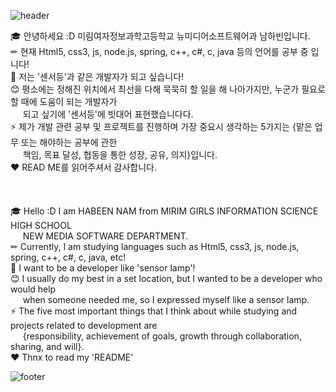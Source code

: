 <!--
**Namhabeen/Namhabeen** is a ✨ _special_ ✨ repository because its `README.md` (this file) appears on your GitHub profile.-->
![header](https://capsule-render.vercel.app/api?type=wave&color=gradient&height=280&section=header&text=Hi%20there%20👋&fontSize=90)

🎓 안녕하세요 :D 미림여자정보과학고등학교 뉴미디어소프트웨어과 남하빈입니다. <br>
✏ 현재  Html5, css3, js, node.js, spring, c++, c#, c, java 등의 언어를 공부 중 입니다!<br>
🌱 저는 '센서등'과 같은 개발자가 되고 싶습니다! <br>
😊 평소에는 정해진 위치에서 최선을 다해 묵묵히 할 일을 해 나아가지만, 누군가 필요로 할 때에 도움이 되는 개발자가<br> 
&nbsp;&nbsp;&nbsp;&nbsp;&nbsp;되고 싶기에 '센서등'에 빗대어 표현했습니다다.<br>
⚡ 제가 개발 관련 공부 및 프로젝트를 진행하며 가장 중요시 생각하는 5가지는 {맡은 업무 또는 해야하는 공부에 관한<br> 
&nbsp;&nbsp;&nbsp;&nbsp;&nbsp;책임, 목표 달성, 협동을 통한 성장, 공유, 의지}입니다.<br>
❤ READ ME를 읽어주셔서 감사합니다.<br>
<br>
<br>
<br>
🎓 Hello :D I am HABEEN NAM from MIRIM GIRLS INFORMATION SCIENCE HIGH SCHOOL<br> 
&nbsp;&nbsp;&nbsp;&nbsp;&nbsp;NEW MEDIA SOFTWARE DEPARTMENT.<br>
✏ Currently, I am studying languages such as Html5, css3, js, node.js, spring, c++, c#, c, java, etc!<br>
🌱 I want to be a developer like 'sensor lamp'!<br>
😊 I usually do my best in a set location, but I wanted to be a developer who would help<br>
&nbsp;&nbsp;&nbsp;&nbsp;&nbsp;when someone needed me, so I expressed myself like a sensor lamp.<br>
⚡ The five most important things that I think about while studying and projects related to development are<br> 
&nbsp;&nbsp;&nbsp;&nbsp;&nbsp;{responsibility, achievement of goals, growth through collaboration, sharing, and will}.<br>
❤ Thnx to read my 'README'<br>

![footer](https://capsule-render.vercel.app/api?type=wave&color=gradient&height=150&section=footer)
